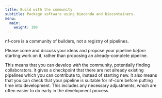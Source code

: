 ```yaml
---
title: Build with the community
subtitle: Package software using bioconda and biocontainers.
menu:
  main:
    weight: 190
---
```


nf-core is a community of builders, not a registry of pipelines.

Please come and discuss your ideas and propose your pipeline _before_ starting work on it,
rather than proposing an already-complete pipeline.

This means that you can develop _with_ the community, potentially finding collaborators.
It gives a checkpoint that there are not already existing pipelines which you can contribute to, instead of starting new.
It also means that you can check that your pipeline is suitable for nf-core before putting time into development.
This includes any necessary adjustments, which are often easier to do early in the development process.
